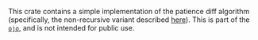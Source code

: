 This crate contains a simple implementation of the patience diff algorithm
(specifically, the non-recursive variant described
[here](https://bramcohen.livejournal.com/73318.html)). This is part of the
[`ojo`](https://github.com/jneem/ojo), and is not intended for public use.
